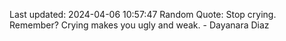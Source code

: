 Last updated: 2024-04-06 10:57:47
Random Quote: Stop crying. Remember? Crying makes you ugly and weak. - Dayanara Diaz